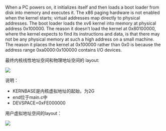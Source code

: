 When a PC powers on, it initializes itself and then loads a boot loader from disk
into memory and executes it. The x86 paging hardware
is not enabled when the kernel starts; virtual addresses map directly to physical
addresses.
The boot loader loads the xv6 kernel into memory at physical address 0x100000.
The reason it doesn’t load the kernel at 0x80100000, where the kernel expects to find
its instructions and data, is that there may not be any physical memory at such a high
address on a small machine. The reason it places the kernel at 0x100000 rather than
0x0 is because the address range 0xa0000:0x100000 contains I/O devices.




最终内核线性地址空间和物理地址空间的 layout:

![](https://user-images.githubusercontent.com/1244560/49500113-dff05b00-f8aa-11e8-8464-70fe59645905.png)



说明：

- KERNBASE是内核虚拟地址的起始，为2G
- end位于main.c中
- DEVSPACE=0xFE000000




用户虚拟地址空间的layout：



![](![img](https://user-images.githubusercontent.com/1244560/49553580-5c2e8100-f933-11e8-80ae-dcb9a4644f97.jpg))










